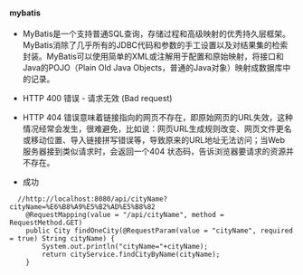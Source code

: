 #### mybatis 

* MyBatis是一个支持普通SQL查询，存储过程和高级映射的优秀持久层框架。MyBatis消除了几乎所有的JDBC代码和参数的手工设置以及对结果集的检索封装。MyBatis可以使用简单的XML或注解用于配置和原始映射，将接口和Java的POJO（Plain Old Java Objects，普通的Java对象）映射成数据库中的记录。

* HTTP 400 错误 - 请求无效 (Bad request)

* HTTP 404 错误意味着链接指向的网页不存在，即原始网页的URL失效，这种情况经常会发生，很难避免，比如说：网页URL生成规则改变、网页文件更名或移动位置、导入链接拼写错误等，导致原来的URL地址无法访问；当Web 服务器接到类似请求时，会返回一个404 状态码，告诉浏览器要请求的资源并不存在。

* 成功

```
  //http://localhost:8080/api/cityName?cityName=%E6%B8%A9%E5%B2%AD%E5%B8%82
    @RequestMapping(value = "/api/cityName", method = RequestMethod.GET)
    public City findOneCity(@RequestParam(value = "cityName", required = true) String cityName) {
        System.out.println("cityName="+cityName);
        return cityService.findCityByName(cityName);
    }
```